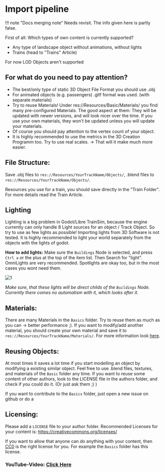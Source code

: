 # Import pipeline

!!! note "Docs merging note"
    Needs revisit. The info given here is partly false.

First of all: Which types of own content is currently supported?
- Any type of landscape object without animations, without lights
- Trains (head to "Trains" Article)

For now LOD Objects aren't supported

## For what do you need to pay attention?
- The best/only type of static 3D Object File Format you should use .obj
- For animated objects (e.g. passengers) .gltf format was used. (with separate materials)
- Try to reuse Materials! Under res://Resources/Basic/Materials/ you find many pre-configured Materials. The good aspect at them: They will be updated with newer versions, and will look nicer over the time. If you use your own materials, they won't be updated unless you will update your materials.
- Of course you should pay attention to the vertex count of your object. 
- It is highly recommended to use the metrics in the 3D Creation Programm too. Try to use real scales. -> That will it make much more easier.

## File Structure:
Save .obj files to `res://Resources/YourTrackName/Objects/`, .blend files to `res://Resources/YourTrackName/Objects/`.

Resources you use for a train, you should save directly in the "Train Folder". For more details read the Train Article.

## Lighting
Lighting is a big problem in Godot/Libre TrainSim, because the engine currently can only handle 8 Light sources for an object / Track Object. So try to use as few lights as possible! Importing lights from 3D Software is not tested. It is highly recommended to light your world separately from the objects with the lights of godot.

**How to add lights:**
Make sure the `Buildings` Node is selected, and press `Ctrl a` or the plus at the top of the item list. Then Search for "light". OmniLights are very recommended. Spotlights are okay too, but in the most cases you wont need them. 

![1](https://github.com/Libre-TrainSim/Libre-TrainSim/blob/master/Documentation/Images/ImportingSelfMadeObjects/1.png)

*Make sure, that these lights will be direct childs of the `Buildings` Node. Currently there comes no automatism with it, which looks after it.*

## Materials:
There are many Materials in the `Basics` folder. Try to reuse them as much as you can -> better performance ;). If you want to modify/add another material, you should create your own material and save it to `res://Resources/YourTrackName/Materials/`. For more information look [here](https://docs.godotengine.org/en/stable/tutorials/3d/spatial_material.html).

## Reusing Objects:
At most times it saves a lot time if you start modelling an object by modifying a existing similar object. Feel free to use .blend files, textures, and materials of the `Basic` folder any time. If you want to reuse some content of other authors, look to the LICENSE file in the authors folder, and check if you could do it. (Or just ask them ;) )

If you want to contribute to the `Basics` folder, just open a new issue on github or do a 

## Licensing:
Please add a `LICENSE` file to your author folder. Recommended Licenses for your content is: https://creativecommons.org/licenses/

If you want to allow that anyone can do anything with your content, then [CC0](https://creativecommons.org/share-your-work/public-domain/cc0/) is the right license for you. For example the `Basics` folder has this license.

### YouTube-Video: [Click Here](https://youtu.be/qZrul1Gagv8)
